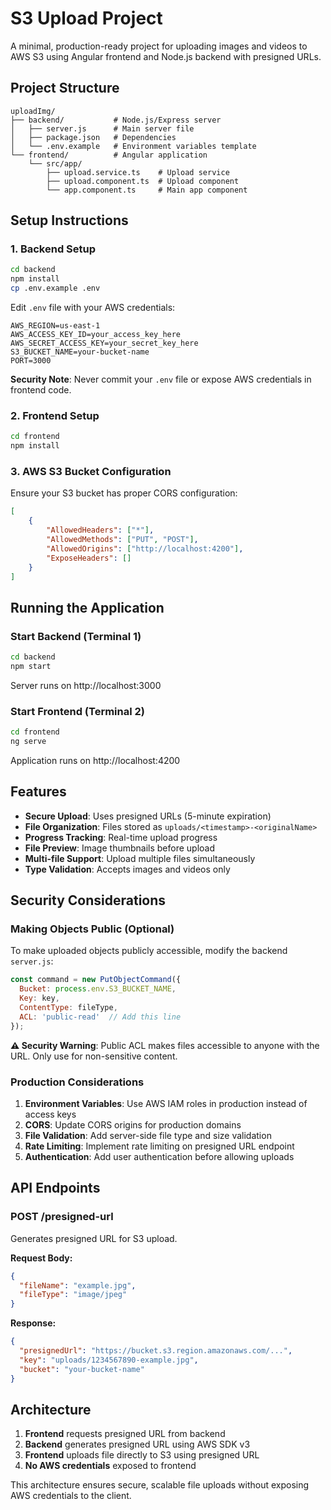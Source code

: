 # S3 Upload Project

A minimal, production-ready project for uploading images and videos to AWS S3 using Angular frontend and Node.js backend with presigned URLs.

## Project Structure

```
uploadImg/
├── backend/           # Node.js/Express server
│   ├── server.js      # Main server file
│   ├── package.json   # Dependencies
│   └── .env.example   # Environment variables template
└── frontend/          # Angular application
    └── src/app/
        ├── upload.service.ts    # Upload service
        ├── upload.component.ts  # Upload component
        └── app.component.ts     # Main app component
```

## Setup Instructions

### 1. Backend Setup

```bash
cd backend
npm install
cp .env.example .env
```

Edit `.env` file with your AWS credentials:
```
AWS_REGION=us-east-1
AWS_ACCESS_KEY_ID=your_access_key_here
AWS_SECRET_ACCESS_KEY=your_secret_key_here
S3_BUCKET_NAME=your-bucket-name
PORT=3000
```

**Security Note**: Never commit your `.env` file or expose AWS credentials in frontend code.

### 2. Frontend Setup

```bash
cd frontend
npm install
```

### 3. AWS S3 Bucket Configuration

Ensure your S3 bucket has proper CORS configuration:

```json
[
    {
        "AllowedHeaders": ["*"],
        "AllowedMethods": ["PUT", "POST"],
        "AllowedOrigins": ["http://localhost:4200"],
        "ExposeHeaders": []
    }
]
```

## Running the Application

### Start Backend (Terminal 1)
```bash
cd backend
npm start
```
Server runs on http://localhost:3000

### Start Frontend (Terminal 2)
```bash
cd frontend
ng serve
```
Application runs on http://localhost:4200

## Features

- **Secure Upload**: Uses presigned URLs (5-minute expiration)
- **File Organization**: Files stored as `uploads/<timestamp>-<originalName>`
- **Progress Tracking**: Real-time upload progress
- **File Preview**: Image thumbnails before upload
- **Multi-file Support**: Upload multiple files simultaneously
- **Type Validation**: Accepts images and videos only

## Security Considerations

### Making Objects Public (Optional)

To make uploaded objects publicly accessible, modify the backend `server.js`:

```javascript
const command = new PutObjectCommand({
  Bucket: process.env.S3_BUCKET_NAME,
  Key: key,
  ContentType: fileType,
  ACL: 'public-read'  // Add this line
});
```

**⚠️ Security Warning**: Public ACL makes files accessible to anyone with the URL. Only use for non-sensitive content.

### Production Considerations

1. **Environment Variables**: Use AWS IAM roles in production instead of access keys
2. **CORS**: Update CORS origins for production domains
3. **File Validation**: Add server-side file type and size validation
4. **Rate Limiting**: Implement rate limiting on presigned URL endpoint
5. **Authentication**: Add user authentication before allowing uploads

## API Endpoints

### POST /presigned-url
Generates presigned URL for S3 upload.

**Request Body:**
```json
{
  "fileName": "example.jpg",
  "fileType": "image/jpeg"
}
```

**Response:**
```json
{
  "presignedUrl": "https://bucket.s3.region.amazonaws.com/...",
  "key": "uploads/1234567890-example.jpg",
  "bucket": "your-bucket-name"
}
```

## Architecture

1. **Frontend** requests presigned URL from backend
2. **Backend** generates presigned URL using AWS SDK v3
3. **Frontend** uploads file directly to S3 using presigned URL
4. **No AWS credentials** exposed to frontend

This architecture ensures secure, scalable file uploads without exposing AWS credentials to the client.